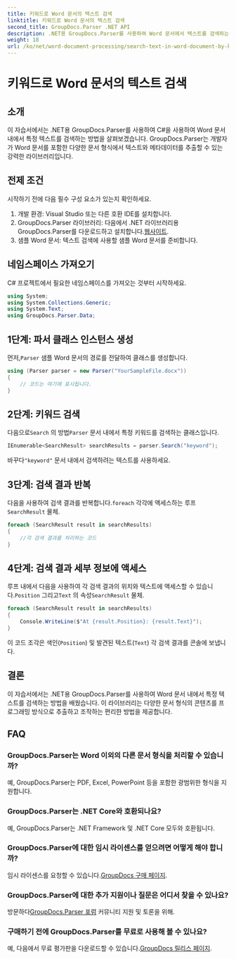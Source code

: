 ```yaml
---
title: 키워드로 Word 문서의 텍스트 검색
linktitle: 키워드로 Word 문서의 텍스트 검색
second_title: GroupDocs.Parser .NET API
description: .NET용 GroupDocs.Parser를 사용하여 Word 문서에서 텍스트를 검색하는 방법을 알아보세요. 특정 키워드를 효율적으로 추출합니다.
weight: 18
url: /ko/net/word-document-processing/search-text-in-word-document-by-keyword/
---
```


# 키워드로 Word 문서의 텍스트 검색

## 소개
이 자습서에서는 .NET용 GroupDocs.Parser를 사용하여 C#을 사용하여 Word 문서 내에서 특정 텍스트를 검색하는 방법을 살펴보겠습니다. GroupDocs.Parser는 개발자가 Word 문서를 포함한 다양한 문서 형식에서 텍스트와 메타데이터를 추출할 수 있는 강력한 라이브러리입니다.
## 전제 조건
시작하기 전에 다음 필수 구성 요소가 있는지 확인하세요.
1. 개발 환경: Visual Studio 또는 다른 호환 IDE를 설치합니다.
2.  GroupDocs.Parser 라이브러리: 다음에서 .NET 라이브러리용 GroupDocs.Parser를 다운로드하고 설치합니다.[웹사이트](https://releases.groupdocs.com/parser/net/).
3. 샘플 Word 문서: 텍스트 검색에 사용할 샘플 Word 문서를 준비합니다.

## 네임스페이스 가져오기
C# 프로젝트에서 필요한 네임스페이스를 가져오는 것부터 시작하세요.
```csharp
using System;
using System.Collections.Generic;
using System.Text;
using GroupDocs.Parser.Data;
```
## 1단계: 파서 클래스 인스턴스 생성
 먼저,`Parser` 샘플 Word 문서의 경로를 전달하여 클래스를 생성합니다.
```csharp
using (Parser parser = new Parser("YourSampleFile.docx"))
{
    // 코드는 여기에 표시됩니다.
}
```
## 2단계: 키워드 검색
 다음으로`Search` 의 방법`Parser` 문서 내에서 특정 키워드를 검색하는 클래스입니다.
```csharp
IEnumerable<SearchResult> searchResults = parser.Search("keyword");
```
 바꾸다`"keyword"` 문서 내에서 검색하려는 텍스트를 사용하세요.
## 3단계: 검색 결과 반복
 다음을 사용하여 검색 결과를 반복합니다.`foreach` 각각에 액세스하는 루프`SearchResult` 물체.
```csharp
foreach (SearchResult result in searchResults)
{
    //각 검색 결과를 처리하는 코드
}
```
## 4단계: 검색 결과 세부 정보에 액세스
 루프 내에서 다음을 사용하여 각 검색 결과의 위치와 텍스트에 액세스할 수 있습니다.`Position` 그리고`Text` 의 속성`SearchResult` 물체.
```csharp
foreach (SearchResult result in searchResults)
{
    Console.WriteLine($"At {result.Position}: {result.Text}");
}
```
이 코드 조각은 색인(`Position`) 및 발견된 텍스트(`Text`) 각 검색 결과를 콘솔에 보냅니다.

## 결론
이 자습서에서는 .NET용 GroupDocs.Parser를 사용하여 Word 문서 내에서 특정 텍스트를 검색하는 방법을 배웠습니다. 이 라이브러리는 다양한 문서 형식의 콘텐츠를 프로그래밍 방식으로 추출하고 조작하는 편리한 방법을 제공합니다.

## FAQ
### GroupDocs.Parser는 Word 이외의 다른 문서 형식을 처리할 수 있습니까?
예, GroupDocs.Parser는 PDF, Excel, PowerPoint 등을 포함한 광범위한 형식을 지원합니다.
### GroupDocs.Parser는 .NET Core와 호환되나요?
예, GroupDocs.Parser는 .NET Framework 및 .NET Core 모두와 호환됩니다.
### GroupDocs.Parser에 대한 임시 라이센스를 얻으려면 어떻게 해야 합니까?
 임시 라이센스를 요청할 수 있습니다.[GroupDocs 구매 페이지](https://purchase.groupdocs.com/temporary-license/).
### GroupDocs.Parser에 대한 추가 지원이나 질문은 어디서 찾을 수 있나요?
 방문하다[GroupDocs.Parser 포럼](https://forum.groupdocs.com/c/parser/17) 커뮤니티 지원 및 토론을 위해.
### 구매하기 전에 GroupDocs.Parser를 무료로 사용해 볼 수 있나요?
 예, 다음에서 무료 평가판을 다운로드할 수 있습니다.[GroupDocs 릴리스 페이지](https://releases.groupdocs.com/).